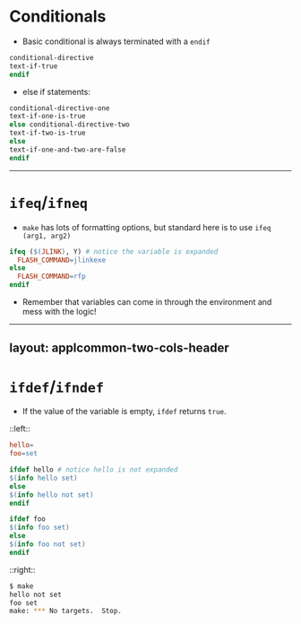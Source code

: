 # Conditionals

- Basic conditional is always terminated with a `endif`

```makefile
conditional-directive
text-if-true
endif
```

- else if statements:

```makefile
conditional-directive-one
text-if-one-is-true
else conditional-directive-two
text-if-two-is-true
else
text-if-one-and-two-are-false
endif
```

---

# `ifeq`/`ifneq`

- `make` has lots of formatting options, but standard here is to use `ifeq (arg1, arg2)`

```makefile
ifeq ($(JLINK), Y) # notice the variable is expanded
  FLASH_COMMAND=jlinkexe
else
  FLASH_COMMAND=rfp
endif
```

- Remember that variables can come in through the environment and mess with the logic!

---
layout: applcommon-two-cols-header
---


# `ifdef`/`ifndef`

- If the value of the variable is empty, `ifdef` returns `true`.

::left::

```makefile
hello=
foo=set

ifdef hello # notice hello is not expanded
$(info hello set)
else
$(info hello not set)
endif

ifdef foo
$(info foo set)
else
$(info foo not set)
endif
```

::right::

```bash
$ make
hello not set
foo set
make: *** No targets.  Stop.
```
